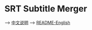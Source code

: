 # SRT Subtitle Merger
--> <a href='README-ZH.md'>中文说明</a>
--> <a href='README-EN.md'>README-English</a>